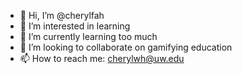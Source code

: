 - 👋 Hi, I’m @cherylfah
- 👀 I’m interested in learning
- 🌱 I’m currently learning too much
- 💞️ I’m looking to collaborate on gamifying education
- 📫 How to reach me: cherylwh@uw.edu

<!---
cherylfah/cherylfah is a ✨ special ✨ repository because its `README.md` (this file) appears on your GitHub profile.
You can click the Preview link to take a look at your changes.
--->
